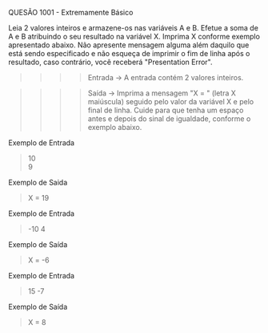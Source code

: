 
QUESÃO 1001 - Extremamente Básico

Leia 2 valores inteiros e armazene-os nas variáveis A e B.
Efetue a soma de A e B atribuindo o seu resultado na variável X.
Imprima X conforme exemplo apresentado abaixo. 
Não apresente mensagem alguma além daquilo que está sendo especificado 
e não esqueça de imprimir o fim de linha após o resultado, caso contrário, você receberá "Presentation Error".

>>>>    Entrada ->
A entrada contém 2 valores inteiros.

>>>>    Saída ->
Imprima a mensagem "X = " (letra X maiúscula) seguido pelo valor da variável X e pelo final de linha. 
Cuide para que tenha um espaço antes e depois do sinal de igualdade, conforme o exemplo abaixo.

Exemplo de Entrada 
> 10                
> 9

Exemplo de Saida
> X = 19


Exemplo de Entrada
> -10
> 4

Exemplo de Saída
> X = -6

Exemplo de Entrada
> 15
> -7

Exemplo de Saída
> X = 8
